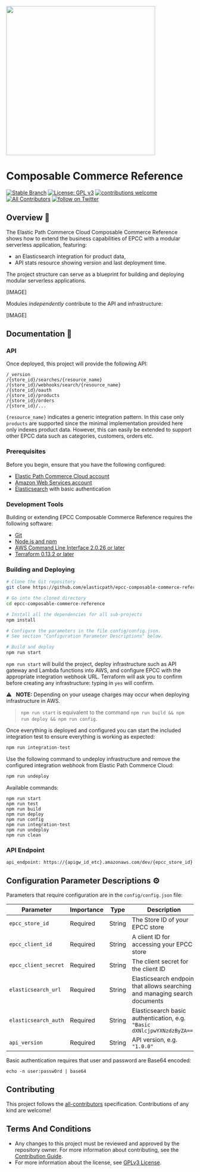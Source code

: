 <img src="https://www.elasticpath.com/themes/custom/bootstrap_sass/logo.svg" alt="" width="400" />

# Composable Commerce Reference

[![Stable Branch](https://img.shields.io/badge/stable%20branch-master-blue.svg)](https://github.com/elasticpath/epcc-composable-commerce-reference)
[![License: GPL v3](https://img.shields.io/badge/License-GPLv3-blue.svg)](https://www.gnu.org/licenses/gpl-3.0)
[![contributions welcome](https://img.shields.io/badge/contributions-welcome-brightgreen.svg?style=flat)](https://github.com/elasticpath/epcc-react-pwa-reference-storefront/issues)
[![All Contributors](https://img.shields.io/badge/all_contributors-1-orange.svg?style=flat-square)](#contributors-)
[![follow on Twitter](https://img.shields.io/twitter/follow/elasticpath?style=social&logo=twitter)](https://twitter.com/intent/follow?screen_name=elasticpath)

## Overview 🚀
The Elastic Path Commerce Cloud Composable Commerce Reference shows how to extend the business capabilities of EPCC with a modular serverless application, featuring:
* an Elasticsearch integration for product data,
* API stats resource showing version and last deployment time.

The project structure can serve as a blueprint for building and deploying modular serverless applications.

[IMAGE]

Modules *independently* contribute to the API and infrastructure:

[IMAGE]

## Documentation 📖

### API
Once deployed, this project will provide the following API:
```
/_version
/{store_id}/searches/{resource_name}
/{store_id}/webhooks/search/{resource_name}
/{store_id}/oauth
/{store_id}/products
/{store_id}/orders
/{store_id}/...
```
`{resource_name}` indicates a generic integration pattern. In this case only `products` are supported since the minimal implementation provided here only indexes product data. However, this can easily be extended to support other EPCC data such as categories, customers, orders etc.

### Prerequisites
Before you begin, ensure that you have the following configured:
- [Elastic Path Commerce Cloud account](https://dashboard.elasticpath.com/login)
- [Amazon Web Services account](https://aws.amazon.com/)
- [Elasticsearch](https://www.elastic.co/start) with basic authentication

### Development Tools
Building or extending EPCC Composable Commerce Reference requires the following software:
- [Git](https://git-scm.com/downloads)
- [Node.js and npm](https://nodejs.org/en/download/)
- [AWS Command Line Interface 2.0.26 or later](https://aws.amazon.com/cli/)
- [Terraform 0.13.2 or later](https://www.terraform.io/downloads.html)

### Building and Deploying
```bash
# Clone the Git repository
git clone https://github.com/elasticpath/epcc-composable-commerce-reference.git

# Go into the cloned directory
cd epcc-composable-commerce-reference

# Install all the dependencies for all sub-projects
npm install

# Configure the parameters in the file config/config.json.
# See section "Configuration Parameter Descriptions" below.

# Build and deploy
npm run start
```
`npm run start` will build the project, deploy infrastructure such as API gateway and Lambda functions into AWS, and configure EPCC with the appropriate integration webhook URL. Terraform will ask you to confirm before creating any infrastructure: typing in `yes` will confirm.

⚠️ &nbsp; **NOTE:** Depending on your useage charges may occur when deploying infrastructure in AWS.

> `npm run start` is equivalent to the command `npm run build && npm run deploy && npm run config`.

Once everything is deployed and configured you can start the included integration test to ensure everything is working as expected:
```bash
npm run integration-test
```

Use the following command to undeploy infrastructure and remove the configured integration webhook from Elastic Path Commerce Cloud:
```bash
npm run undeploy
```

Available commands:
```
npm run start
npm run test
npm run build       
npm run deploy
npm run config
npm run integration-test
npm run undeploy
npm run clean
```

### API Endpoint
```
api_endpoint: https://{apigw_id_etc}.amazonaws.com/dev/{epcc_store_id}
```

## Configuration Parameter Descriptions ⚙️

Parameters that require configuration are in the `config/config.json` file:

|Parameter| Importance|Type|Description|
|--|--|--|--|
|`epcc_store_id`| Required| String| The Store ID of your EPCC store|
|`epcc_client_id`| Required| String| A client ID for accessing your EPCC store|
|`epcc_client_secret`| Required| String| The client secret for the client ID|
|`elasticsearch_url`| Required | String | Elasticsearch endpoint that allows searching and managing search documents|
|`elasticsearch_auth`| Required | String | Elasticsearch basic authentication, e.g. `"Basic dXNlcjpwYXNzdzByZA=="`|
|`api_version`| Required | String | API version, e.g. `"1.0.0"`|

Basic authentication requires that user and password are Base64 encoded:
```
echo -n user:passw0rd | base64
```

## Contributing
This project follows the [all-contributors](https://github.com/all-contributors/all-contributors) specification. Contributions of any kind are welcome!

## Terms And Conditions
- Any changes to this project must be reviewed and approved by the repository owner. For more information about contributing, see the [Contribution Guide](https://github.com/elasticpath/epcc-composable-commerce-reference/blob/master/.github/CONTRIBUTING.md).
- For more information about the license, see [GPLv3 License](https://github.com/elasticpath/epcc-composable-commerce-reference/blob/master/LICENSE).